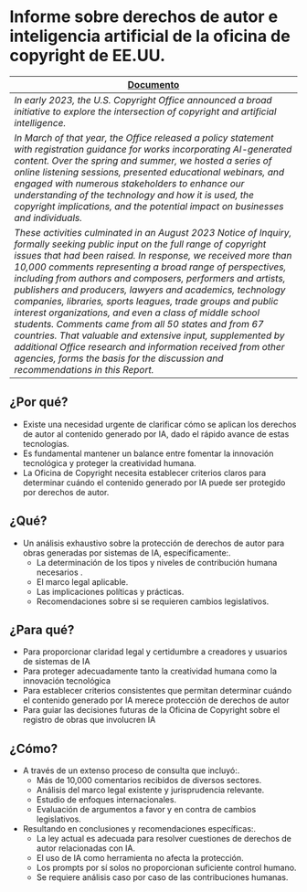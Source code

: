 # Informe sobre derechos de autor e inteligencia artificial de la oficina de copyright de EE.UU.

<div align=center>

|[Documento](https://copyright.gov/ai/Copyright-and-Artificial-Intelligence-Part-2-Copyrightability-Report.pdf)|
|-|
|*In early 2023, the U.S. Copyright Office announced a broad initiative to explore the intersection of copyright and artificial intelligence.*|
|*In March of that year, the Office released a policy statement with registration guidance for works incorporating AI-generated content. Over the spring and summer, we hosted a series of online listening sessions, presented educational webinars, and engaged with numerous stakeholders to enhance our understanding of the technology and how it is used, the copyright implications, and the potential impact on businesses and individuals.*|
|*These activities culminated in an August 2023 Notice of Inquiry, formally seeking public input on the full range of copyright issues that had been raised. In response, we received more than 10,000 comments representing a broad range of perspectives, including from authors and composers, performers and artists, publishers and producers, lawyers and academics, technology companies, libraries, sports leagues, trade groups and public interest organizations, and even a class of middle school students. Comments came from all 50 states and from 67 countries. That valuable and extensive input, supplemented by additional Office research and information received from other agencies, forms the basis for the discussion and recommendations in this Report.*|

</div>

## ¿Por qué?

- Existe una necesidad urgente de clarificar cómo se aplican los derechos de autor al contenido generado por IA, dado el rápido avance de estas tecnologías.
- Es fundamental mantener un balance entre fomentar la innovación tecnológica y proteger la creatividad humana.
- La Oficina de Copyright necesita establecer criterios claros para determinar cuándo el contenido generado por IA puede ser protegido por derechos de autor.

## ¿Qué?

- Un análisis exhaustivo sobre la protección de derechos de autor para obras generadas por sistemas de IA, específicamente:.
  - La determinación de los tipos y niveles de contribución humana necesarios .
  - El marco legal aplicable.
  - Las implicaciones políticas y prácticas.
  - Recomendaciones sobre si se requieren cambios legislativos.

## ¿Para qué?

- Para proporcionar claridad legal y certidumbre a creadores y usuarios de sistemas de IA
- Para proteger adecuadamente tanto la creatividad humana como la innovación tecnológica
- Para establecer criterios consistentes que permitan determinar cuándo el contenido generado por IA merece protección de derechos de autor
- Para guiar las decisiones futuras de la Oficina de Copyright sobre el registro de obras que involucren IA

## ¿Cómo?

- A través de un extenso proceso de consulta que incluyó:.
  - Más de 10,000 comentarios recibidos de diversos sectores.
  - Análisis del marco legal existente y jurisprudencia relevante.
  - Estudio de enfoques internacionales.
  - Evaluación de argumentos a favor y en contra de cambios legislativos.
- Resultando en conclusiones y recomendaciones específicas:.
  - La ley actual es adecuada para resolver cuestiones de derechos de autor relacionadas con IA.
  - El uso de IA como herramienta no afecta la protección.
  - Los prompts por sí solos no proporcionan suficiente control humano.
  - Se requiere análisis caso por caso de las contribuciones humanas.